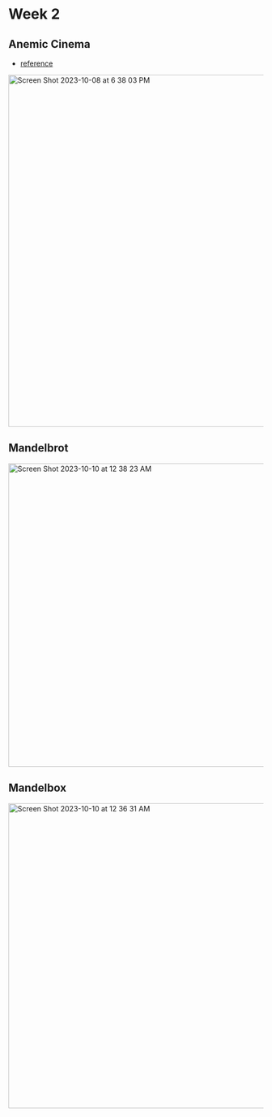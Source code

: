 # Week 2

## Anemic Cinema 

- [reference](https://www.youtube.com/watch?v=dXINTf8kXCc&t=364s&ab_channel=GBMChannelTV)

<img width="695" alt="Screen Shot 2023-10-08 at 6 38 03 PM" src="https://github.com/nworb999/ucsb-mat/assets/20407156/1bd0c122-ff3a-4c50-a210-c6cc9ba8389f">

## Mandelbrot

<img width="599" alt="Screen Shot 2023-10-10 at 12 38 23 AM" src="https://github.com/nworb999/ucsb-mat/assets/20407156/76c9d36a-77e1-4ec9-9e1d-1b6e0d172107">

## Mandelbox

<img width="602" alt="Screen Shot 2023-10-10 at 12 36 31 AM" src="https://github.com/nworb999/ucsb-mat/assets/20407156/efe70f01-1238-4f26-bade-7591984db8b1">
